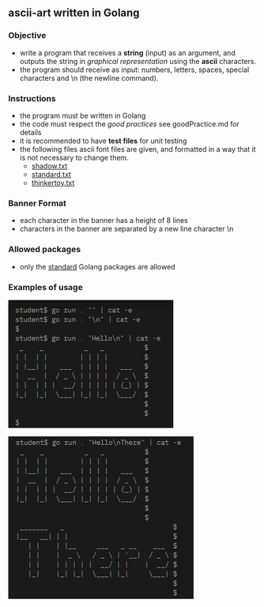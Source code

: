 ## ascii-art written in Golang

### Objective
*   write a program that receives a **string** (input) as an argument, and outputs the string in *graphical representation* using the **ascii** characters.
*   the program should receive as input: numbers, letters, spaces, special characters and \n (the newline command).

### Instructions
* the program must be written in Golang
* the code must respect the *good practices* see goodPractice.md for details
* it is recommended to have **test files** for unit testing
* the following files ascii font files are given, and formatted in a way that it is not necessary to change them.
  * [shadow.txt](https://github.com/01-edu/public.git)
  * [standard.txt](https://github.com/01-edu/public.git)
  * [thinkertoy.txt](https://github.com/01-edu/public.git)

### Banner Format
*   each character in the banner has a height of 8 lines
*   characters in the banner are separated by a new line character \n

### Allowed packages
* only the [standard](https://golang.org/pkg/) Golang packages are allowed

### Examples of usage
![example1](/usage1.PNG)

![example2](/usage2.PNG)